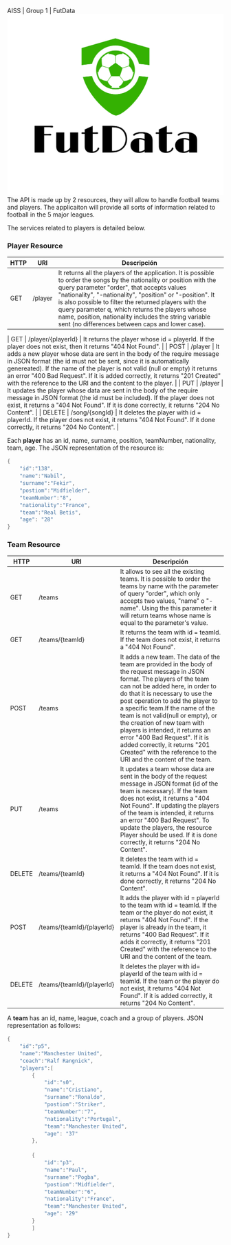  AISS | Group 1 | FutData
![](images/FutData-logo%20(1).png)
The API is made up by 2 resources, they will allow to handle football teams and players. The applicaiton will provide all sorts of information related to football in the 5 major leagues. 

The services related to players is detailed below.  

### Player Resource ###
| HTTP  | URI | Descripción |
| ------------- | ------------- | ------------- |
| GET |  /player | It returns all the players of the application. It is possible to order the songs by the nationality or position with the query parameter "order", that accepts values "nationality", "-nationality",  "position" or "-position". It is also possible to filter the returned players with the  query parameter q, which returns the players whose name, position, nationality includes the string variable sent (no differences between caps and lower case).|

| GET | /player/{playerId}  |  It returns the player whose id = playerId. If the player does not exist, then it returns "404 Not Found". |
| POST | /player | It adds a new player whose data are sent in the body of the require message in JSON format (the id must not be sent, since it is automatically genereated). If the name of the player is not valid (null or empty) it returns an error "400 Bad Request". If it is added correctly, it returns "201 Created" with the reference to the URI and the content to the player. |
| PUT | /player  | It updates the player whose data are sent in the body of the require message in JSON format (the id must be included). If the player does not exist, it returns a "404 Not Found". If it is done correctly, it returns "204 No Content". |
| DELETE | /song/{songId}  | It deletes the player with id = playerId. If the player does not exist, it returns "404 Not Found". If it done correctly, it returns "204 No Content". |

Each **player** has an id, name, surname, position, teamNumber, nationality, team, age. The JSON representation of the resource is:
```cpp
{
	"id":"138",
	"name":"Nabil",
	"surname":"Fekir",
	"postiom":"Midfielder",
	"teamNumber":"8",
	"nationality":"France",
	"team":"Real Betis",
	"age": "28"
}
```


### Team Resource ###
| HTTP  | URI | Descripción |
| ------------- | ------------- | ------------- |
| GET | /teams  | It allows to see all the existing teams. It is possible to order the teams by name with the parameter of query "order", which only accepts two values, "name" o "-name". Using the this parameter it will return teams whose name is equal to the parameter's value. |
| GET | /teams/{teamId} | It returns the team with id = teamId. If the team does not exist, it returns a "404 Not Found".|
| POST | /teams | It adds a new team. The data of the team are provided in the body of the request message in JSON format. The players of the team can not be added here, in order to do that it is necessary to use the post operation to add the player to a specific team.If the name of the team is not valid(null or empty), or the creation of new team with players is intended, it returns an error "400 Bad Request". If it is added correctly, it returns "201 Created" with the reference to the URI and the content of the team. |
| PUT | /teams | It updates a team whose data are sent in the body of the request message in JSON format (id of the team is necessary). If the team does not exist, it returns a "404 Not Found". If updating the players of the team is intended, it returns an error "400 Bad Request". To update the players, the resource Player should be used. If it is done correctly, it returns "204 No Content".|
| DELETE | /teams/{teamId} | It deletes the team with id = teamId. If the team does not exist, it returns a "404 Not Found". If it is done correctly, it returns "204 No Content".|
| POST |  /teams/{teamId}/{playerId} | It adds the player with id = playerId to the team with id = teamId. If the team or the player do not exist, it returns "404 Not Found". If the player is already in the team, it returns "400 Bad Request". If it adds it correctly, it returns "201 Created" with the reference to the URI and the content of the team. |
| DELETE | /teams/{teamId}/{playerId}  | It deletes the player with id= playerId of the team with id = teamId. If the team or the player do not exist, it returns "404 Not Found". If it is added correctly, it returns "204 No Content".|


A **team** has an id, name, league, coach and a group of players. JSON representation as follows:

```cpp
{
	"id":"p5",
	"name":"Manchester United",
	"coach":"Ralf Rangnick",
	"players":[
		{
			"id":"s0",
			"name":"Cristiano",
			"surname":"Ronaldo",
			"postiom":"Striker",
			"teamNumber":"7",
			"nationality":"Portugal",
			"team":"Manchester United",
			"age": "37"
		},

		{			
			"id":"p3",
			"name":"Paul",
			"surname":"Pogba",
			"postiom":"Midfielder",
			"teamNumber":"6",
			"nationality":"France",
			"team":"Manchester United",
			"age": "29"
		}
		]
}

```
